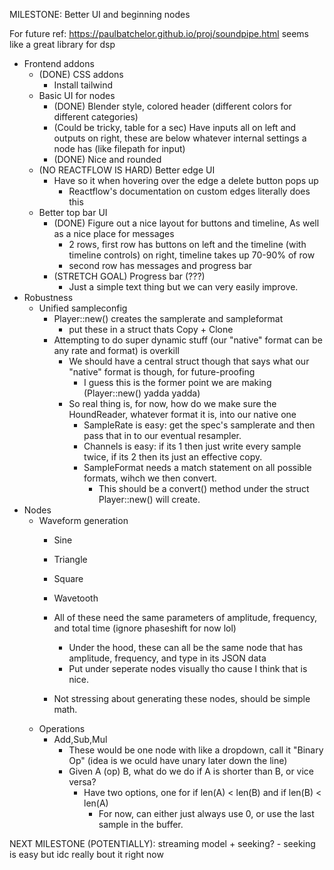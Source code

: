 MILESTONE: Better UI and beginning nodes

For future ref: https://paulbatchelor.github.io/proj/soundpipe.html seems like a great library for dsp
 
- Frontend addons
    - (DONE) CSS addons
        - Install tailwind
    - Basic UI for nodes
        - (DONE) Blender style, colored header (different colors for different categories)
        - (Could be tricky, table for a sec) Have inputs all on left and outputs on right, these are below whatever internal settings a node has (like filepath for input)
        - (DONE) Nice and rounded
    - (NO REACTFLOW IS HARD) Better edge UI
        - Have so it when hovering over the edge a delete button pops up
            - Reactflow's documentation on custom edges literally does this
    - Better top bar UI
        - (DONE) Figure out a nice layout for buttons and timeline, As well as a nice place for messages
            - 2 rows, first row has buttons on left and the timeline (with timeline controls) on right, timeline takes up 70-90% of row
            - second row has messages and progress bar
        - (STRETCH GOAL) Progress bar (???)
            - Just a simple text thing but we can very easily improve.
- Robustness
    - Unified sampleconfig
        - Player::new() creates the samplerate and sampleformat
            - put these in a struct thats Copy + Clone
        - Attempting to do super dynamic stuff (our "native" format can be any rate and format) is overkill
            - We should have a central struct though that says what our "native" format is though, for future-proofing
                - I guess this is the former point we are making (Player::new() yadda yadda)
            - So real thing is, for now, how do we make sure the HoundReader, whatever format it is, into our native one
                - SampleRate is easy: get the spec's samplerate and then pass that in to our eventual resampler.
                - Channels is easy: if its 1 then just write every sample twice, if its 2 then its just an effective copy.
                - SampleFormat needs a match statement on all possible formats, wihch we then convert.
                    - This should be a convert() method under the struct Player::new() will create. 
- Nodes
    - Waveform generation
        - Sine
        - Triangle
        - Square
        - Wavetooth

        - All of these need the same parameters of amplitude, frequency, and total time (ignore phaseshift for now lol)
            - Under the hood, these can all be the same node that has amplitude, frequency, and type in its JSON data
            - Put under seperate nodes visually tho cause I think that is nice.
        - Not stressing about generating these nodes, should be simple math.
    - Operations
        - Add,Sub,Mul
            - These would be one node with like a dropdown, call it "Binary Op" (idea is we oculd have unary later down the line)
            - Given A (op) B, what do we do if A is shorter than B, or vice versa?
                - Have two options, one for if len(A) < len(B) and if len(B) < len(A)
                    - For now, can either just always use 0, or use the last sample in the buffer.

NEXT MILESTONE (POTENTIALLY): streaming model + seeking?
    - seeking is easy but idc really bout it right now